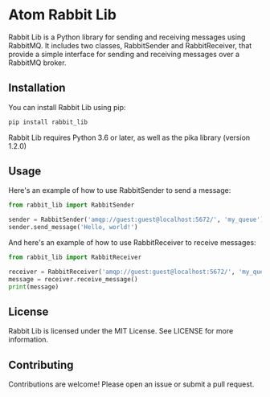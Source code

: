 # Atom Rabbit Lib
Rabbit Lib is a Python library for sending and receiving messages using RabbitMQ. It includes two classes, RabbitSender and RabbitReceiver, that provide a simple interface for sending and receiving messages over a RabbitMQ broker.
## Installation
You can install Rabbit Lib using pip:
``` python
pip install rabbit_lib
```

Rabbit Lib requires Python 3.6 or later, as well as the pika library (version 1.2.0)

## Usage
Here's an example of how to use RabbitSender to send a message:
``` python
from rabbit_lib import RabbitSender

sender = RabbitSender('amqp://guest:guest@localhost:5672/', 'my_queue')
sender.send_message('Hello, world!')
```

And here's an example of how to use RabbitReceiver to receive messages:
``` python
from rabbit_lib import RabbitReceiver

receiver = RabbitReceiver('amqp://guest:guest@localhost:5672/', 'my_queue')
message = receiver.receive_message()
print(message)
```

## License
Rabbit Lib is licensed under the MIT License. See LICENSE for more information.

## Contributing
Contributions are welcome! Please open an issue or submit a pull request.
